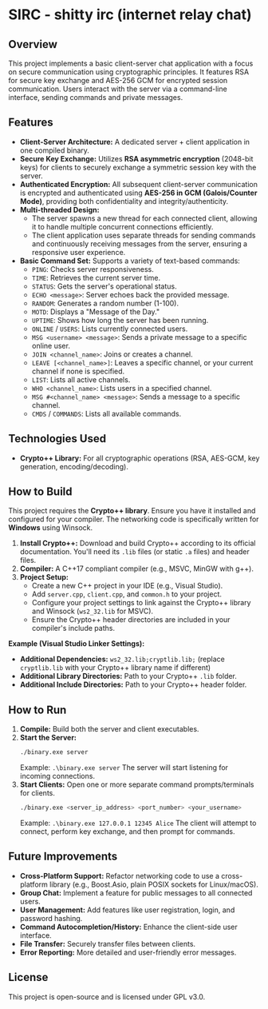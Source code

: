 # SIRC - shitty irc (internet relay chat)

## Overview

This project implements a basic client-server chat application with a focus on secure communication using cryptographic principles. It features RSA for secure key exchange and AES-256 GCM for encrypted session communication. Users interact with the server via a command-line interface, sending commands and private messages.

## Features

* **Client-Server Architecture:** A dedicated server + client application in one compiled binary.
* **Secure Key Exchange:** Utilizes **RSA asymmetric encryption** (2048-bit keys) for clients to securely exchange a symmetric session key with the server.
* **Authenticated Encryption:** All subsequent client-server communication is encrypted and authenticated using **AES-256 in GCM (Galois/Counter Mode)**, providing both confidentiality and integrity/authenticity.
* **Multi-threaded Design:**
    * The server spawns a new thread for each connected client, allowing it to handle multiple concurrent connections efficiently.
    * The client application uses separate threads for sending commands and continuously receiving messages from the server, ensuring a responsive user experience.
* **Basic Command Set:** Supports a variety of text-based commands:
   * `PING`: Checks server responsiveness.
   * `TIME`: Retrieves the current server time.
   * `STATUS`: Gets the server's operational status.
   * `ECHO <message>`: Server echoes back the provided message.
   * `RANDOM`: Generates a random number (1-100).
   * `MOTD`: Displays a "Message of the Day."
   * `UPTIME`: Shows how long the server has been running.
   * `ONLINE` / `USERS`: Lists currently connected users.
   * `MSG <username> <message>`: Sends a private message to a specific online user.
   * `JOIN <channel_name>`: Joins or creates a channel.
   * `LEAVE [<channel_name>]`: Leaves a specific channel, or your current channel if none is specified.
   * `LIST`: Lists all active channels.
   * `WHO <channel_name>`: Lists users in a specified channel.
   * `MSG #<channel_name> <message>`: Sends a message to a specific channel.
   * `CMDS` / `COMMANDS`: Lists all available commands.

## Technologies Used

* **Crypto++ Library:** For all cryptographic operations (RSA, AES-GCM, key generation, encoding/decoding).

## How to Build

This project requires the **Crypto++ library**. Ensure you have it installed and configured for your compiler. The networking code is specifically written for **Windows** using Winsock.

1.  **Install Crypto++:** Download and build Crypto++ according to its official documentation. You'll need its `.lib` files (or static `.a` files) and header files.
2.  **Compiler:** A C++17 compliant compiler (e.g., MSVC, MinGW with g++).
3.  **Project Setup:**
    * Create a new C++ project in your IDE (e.g., Visual Studio).
    * Add `server.cpp`, `client.cpp`, and `common.h` to your project.
    * Configure your project settings to link against the Crypto++ library and Winsock (`ws2_32.lib` for MSVC).
    * Ensure the Crypto++ header directories are included in your compiler's include paths.

**Example (Visual Studio Linker Settings):**

* **Additional Dependencies:** `ws2_32.lib;cryptlib.lib;` (replace `cryptlib.lib` with your Crypto++ library name if different)
* **Additional Library Directories:** Path to your Crypto++ `.lib` folder.
* **Additional Include Directories:** Path to your Crypto++ header folder.

## How to Run

1.  **Compile:** Build both the server and client executables.
2.  **Start the Server:**
    ```bash
    ./binary.exe server
    ```
    Example: `.\binary.exe server`
    The server will start listening for incoming connections.
3.  **Start Clients:**
    Open one or more separate command prompts/terminals for clients.
    ```bash
    ./binary.exe <server_ip_address> <port_number> <your_username>
    ```
    Example: `.\binary.exe 127.0.0.1 12345 Alice`
    The client will attempt to connect, perform key exchange, and then prompt for commands.

## Future Improvements

* **Cross-Platform Support:** Refactor networking code to use a cross-platform library (e.g., Boost.Asio, plain POSIX sockets for Linux/macOS).
* **Group Chat:** Implement a feature for public messages to all connected users.
* **User Management:** Add features like user registration, login, and password hashing.
* **Command Autocompletion/History:** Enhance the client-side user interface.
* **File Transfer:** Securely transfer files between clients.
* **Error Reporting:** More detailed and user-friendly error messages.

## License

This project is open-source and is licensed under GPL v3.0.
